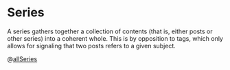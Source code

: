 # Series

A series gathers together a collection of contents (that is, either posts or
other series) into a coherent whole. This is by opposition to tags, which only
allows for signaling that two posts refers to a given subject.

@[allSeries](.)
